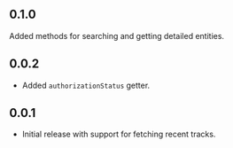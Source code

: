 ## 0.1.0

Added methods for searching and getting detailed entities.

## 0.0.2

* Added `authorizationStatus` getter.

## 0.0.1

* Initial release with support for fetching recent tracks.
